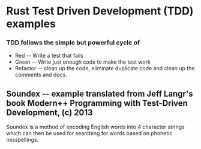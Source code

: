 # Rust Test Driven Development (TDD) examples

### TDD follows the simple but powerful cycle of 
- Red -- Write a test that fails
- Green -- Write just enough code to make the test work
- Refactor -- clean up the code, eliminate duplicate code and clean up the comments and docs.


## Soundex -- example translated from Jeff Langr's book Modern++ Programming with Test-Driven Development, (c) 2013
Soundex is a method of encoding English words into 4 character strings which can then be used for searching for words based on phonetic misspellings.


